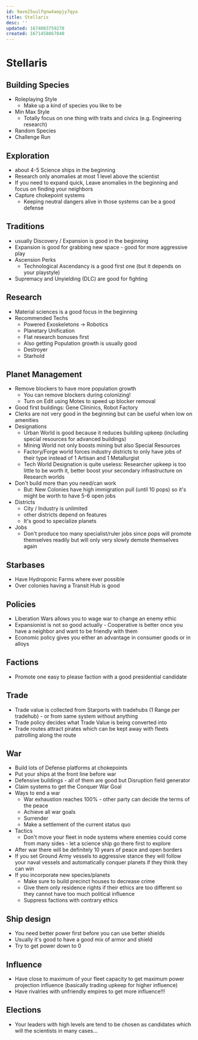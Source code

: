 ```yaml
---
id: 9ave25uulfqnw4aopjy7qya
title: Stellaris
desc: ''
updated: 1674003759278
created: 1671458867840
---
```

# Stellaris

## Building Species
- Roleplaying Style
  - Make up a kind of species you like to be
- Min Max Style
  - Totally focus on one thing with traits and civics (e.g. Engineering research)
- Random Species
- Challenge Run

## Exploration
- about 4-5 Science ships in the beginning
- Research only anomalies at most 1 level above the scientist
- If you need to expand quick, Leave anomalies in the beginning and focus on finding your neighbors
- Capture chokepoint systems
  - Keeping neutral dangers alive in those systems can be a good defense

## Traditions
- usually Discovery / Expansion is good in the beginning
- Expansion is good for grabbing new space - good for more aggressive play
- Ascension Perks
  - Technological Ascendancy is a good first one (but it depends on your playstyle)
- Supremacy and Unyielding (DLC) are good for fighting

## Research
- Material sciences is a good focus in the beginning
- Recommended Techs
  - Powered Exoskeletons -> Robotics
  - Planetary Unification
  - Flat research bonuses first
  - Also getting Population growth is usually good
  - Destroyer
  - Starhold

## Planet Management
- Remove blockers to have more population growth
  - You can remove blockers during colonizing!
  - Turn on Edit using Motes to speed up blocker removal
- Good first buildings: Gene Clininics, Robot Factory
- Clerks are not very good in the beginning but can be useful when low on amenities
- Designations
  - Urban World is good because it reduces building upkeep (including special resources for advanced buildings)
  - Mining World not only boosts mining but also Special Resources
  - Factory/Forge world forces industry districts to only have jobs of their type instead of 1 Artisan and 1
    Metallurgist
  - Tech World Designation is quite useless: Researcher upkeep is too little to be worth it, better boost your secondary
  infrastructure on Research worlds
- Don't build more than you need/can work
  - But: New Colonies have high immigration pull (until 10 pops) so it's might be worth to have 5-6 open jobs
- Districts
  - City / Industry is unlimited
  - other districts depend on features
  - It's good to specialize planets
- Jobs
  - Don't produce too many specialist/ruler jobs since pops will promote themselves readily but will only very slowly
    demote themselves again

## Starbases
- Have Hydroponic Farms where ever possible
- Over colonies having a Transit Hub is good

## Policies
- Liberation Wars allows you to wage war to change an enemy ethic
- Expansionist is not so good actually - Cooperative is better once you have a neighbor and want to be friendly with
  them
- Economic policy gives you either an advantage in consumer goods or in alloys

## Factions
- Promote one easy to please faction with a good presidential candidate

## Trade
- Trade value is collected from Starports with tradehubs (1 Range per tradehub) - or from same system without anything
- Trade policy decides what Trade Value is being converted into
- Trade routes attract pirates which can be kept away with fleets patrolling along the route

## War
- Build lots of Defense platforms at chokepoints
- Put your ships at the front line before war
- Defensive buildings - all of them are good but Disruption field generator
- Claim systems to get the Conquer War Goal
- Ways to end a war
  - War exhaustion reaches 100% - other party can decide the terms of the peace
  - Achieve all war goals
  - Surrender
  - Make a settlement of the current status quo
- Tactics
  - Don't move your fleet in node systems where enemies could come from many sides - let a science ship go there first
    to explore
- After war there will be definitely 10 years of peace and open borders
- If you set Ground Army vessels to aggressive stance they will follow your naval vessels and automatically conquer
  planets if they think they can win
- If you incorporate new species/planets
  - Make sure to build precinct houses to decrease crime
  - Give them only residence rights if their ethics are too different so they cannot have too much political influence
  - Suppress factions with contrary ethics

## Ship design
- You need better power first before you can use better shields
- Usually it's good to have a good mix of armor and shield
- Try to get power down to 0

## Influence
- Have close to maximum of your fleet capacity to get maximum power projection influence (basically trading upkeep for
  higher influence)
- Have rivalries with unfriendly empires to get more influence!!!

## Elections
- Your leaders with high levels are tend to be chosen as candidates which will the scientists in many cases...
